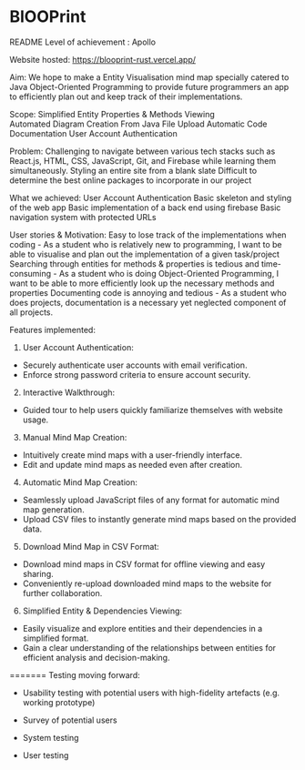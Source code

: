 # BlOOPrint
README
Level of achievement : Apollo

Website hosted:
https://blooprint-rust.vercel.app/

Aim:
We hope to make a Entity Visualisation mind map specially catered to Java Object-Oriented Programming to provide future programmers an app to efficiently plan out and keep track of their implementations.

Scope:
Simplified Entity Properties & Methods Viewing  
Automated Diagram Creation From Java File Upload 
Automatic Code Documentation 
User Account Authentication

Problem:
Challenging to navigate between various tech stacks such as React.js, HTML, CSS, JavaScript, Git, and Firebase while learning them simultaneously.
Styling an entire site from a blank slate
Difficult to determine the best online packages to incorporate in our project

What we achieved:
User Account Authentication
Basic skeleton and styling of the web app
Basic implementation of a back end using firebase
Basic navigation system with protected URLs

User stories & Motivation:
Easy to lose track of the implementations when coding - As a student who is relatively new to programming, I want to be able to visualise and plan out the implementation of a given task/project
Searching through entities for methods & properties is tedious and time-consuming - As a student who is doing Object-Oriented Programming, I want to be able to more efficiently look up the necessary methods and properties
Documenting code is annoying and tedious - As a student who does projects, documentation is a necessary yet neglected component of all projects.

Features implemented:

1. User Account Authentication:
- Securely authenticate user accounts with email verification.
- Enforce strong password criteria to ensure account security.
2. Interactive Walkthrough:
- Guided tour to help users quickly familiarize themselves with website usage.
3. Manual Mind Map Creation:
- Intuitively create mind maps with a user-friendly interface.
- Edit and update mind maps as needed even after creation.
4. Automatic Mind Map Creation:
- Seamlessly upload JavaScript files of any format for automatic mind map generation.
- Upload CSV files to instantly generate mind maps based on the provided data.
5. Download Mind Map in CSV Format:
- Download mind maps in CSV format for offline viewing and easy sharing.
- Conveniently re-upload downloaded mind maps to the website for further collaboration.
6. Simplified Entity & Dependencies Viewing:
- Easily visualize and explore entities and their dependencies in a simplified format.
- Gain a clear understanding of the relationships between entities for efficient analysis and decision-making.



=======
Testing moving forward:

- Usability testing with potential users with high-fidelity artefacts (e.g. working prototype)

- Survey of potential users

- System testing

- User testing

